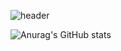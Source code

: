 <!-- <div align=center> -->

![header](https://capsule-render.vercel.app/api?type=waving&color=timeGradient&height=300&section=header&text=Sunghyeon%20Moon&fontSize=90)
  
![Anurag's GitHub stats](https://github-readme-stats.vercel.app/api?username=SunghyeonMoon&show_icons=true&theme=radical)
